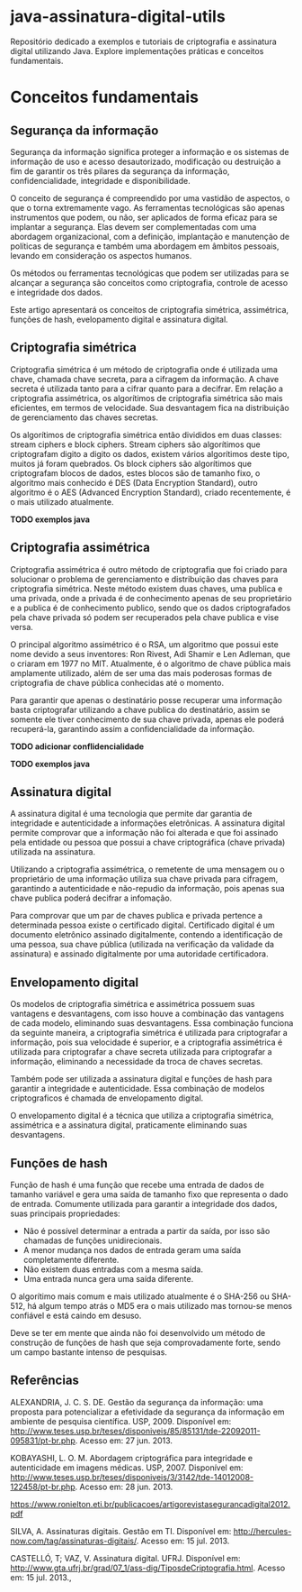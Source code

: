 # java-assinatura-digital-utils
Repositório dedicado a exemplos e tutoriais de criptografia e assinatura digital utilizando Java. Explore implementações práticas e conceitos fundamentais.

# Conceitos fundamentais

## Segurança da informação

Segurança da informação significa proteger a informação e os sistemas de informação de uso e acesso desautorizado, modificação ou destruição a fim de garantir os três pilares da segurança da informação, confidencialidade, integridade e disponibilidade.

O conceito de segurança é compreendido por uma vastidão de aspectos, o que o torna extremamente vago. As ferramentas tecnológicas são apenas instrumentos que podem, ou não, ser aplicados de forma eficaz para se implantar a segurança. Elas devem ser complementadas com uma abordagem organizacional, com a definição, implantação e manutenção de políticas de segurança e também uma abordagem em âmbitos pessoais, levando em consideração os aspectos humanos.

Os métodos ou ferramentas tecnológicas que podem ser utilizadas para se alcançar a segurança são conceitos como criptografia, controle de acesso e integridade dos dados.

Este artigo apresentará os conceitos de criptografia simétrica, assimétrica, funções de hash, evelopamento digital e assinatura digital.

## Criptografia simétrica

Criptografia simétrica é um método de criptografia onde é utilizada uma chave, chamada chave secreta, para a cifragem da informação. A chave secreta é utilizada tanto para a cifrar quanto para a decifrar. Em relação a criptografia assimétrica, os algorítimos de criptografia simétrica são mais eficientes, em termos de velocidade. Sua desvantagem fica na distribuição de gerenciamento das chaves secretas.

Os algorítimos de criptografia simétrica então divididos em duas classes: stream ciphers e block ciphers. Stream ciphers são algorítimos que criptografam digito a digito os dados, existem vários algorítimos deste tipo, muitos já foram quebrados. Os block ciphers são algorítimos que criptografam blocos de dados, estes blocos são de tamanho fixo, o algoritmo mais conhecido é DES (Data Encryption Standard), outro algoritmo é o AES (Advanced Encryption Standard), criado recentemente, é o mais utilizado atualmente.

**TODO exemplos java**

## Criptografia assimétrica

Criptografia assimétrica é outro método de criptografia que foi criado para solucionar o problema de gerenciamento e distribuição das chaves para criptografia simétrica. Neste método existem duas chaves, uma publica e uma privada, onde a privada é de conhecimento apenas de seu proprietário e a publica é de conhecimento publico, sendo que os dados criptografados pela chave privada só podem ser recuperados pela chave publica e vise versa.

O principal algoritmo assimétrico é o RSA, um algoritmo que possui este nome devido a seus inventores: Ron Rivest, Adi Shamir e Len Adleman, que o criaram em 1977 no MIT. Atualmente, é o algoritmo de chave pública mais amplamente utilizado, além de ser uma das mais poderosas formas de criptografia de chave pública conhecidas até o momento.

Para garantir que apenas o destinatário posse recuperar uma informação basta criptografar utilizando a chave publica do destinatário, assim se somente ele tiver conhecimento de sua chave privada, apenas ele poderá recuperá-la, garantindo assim a confidencialidade da informação. 

**TODO adicionar conflidencialidade**

**TODO exemplos java**

## Assinatura digital 

A assinatura digital é uma tecnologia que permite dar garantia de integridade e autenticidade a informações eletrônicas. A assinatura digital permite comprovar que a informação não foi alterada e que foi assinado pela entidade ou pessoa que possui a chave criptográfica (chave privada) utilizada na assinatura.

Utilizando a criptografia assimétrica, o remetente de uma mensagem ou o proprietário de uma informação utiliza sua chave privada para cifragem, garantindo a autenticidade e não-repudio da informação, pois apenas sua chave publica poderá decifrar a infomação.

Para comprovar que um par de chaves publica e privada pertence a determinada pessoa existe o certificado digital. Certificado digital é um documento eletrônico assinado digitalmente, contendo a identificação de uma pessoa, sua chave pública (utilizada na verificação da validade da assinatura) e assinado digitalmente por uma autoridade certificadora.

## Envelopamento digital

Os modelos de criptografia simétrica e assimétrica possuem suas vantagens e desvantagens, com isso houve a combinação das vantagens de cada modelo, eliminando suas desvantagens.  Essa combinação funciona da seguinte maneira, a criptografia simétrica é utilizada para criptografar a informação, pois sua velocidade é superior, e a criptografia assimétrica é utilizada para criptografar a chave secreta utilizada para criptografar a informação, eliminando a necessidade da troca de chaves secretas. 

Também pode ser utilizada a assinatura digital e funções de hash para garantir a integridade e autenticidade. Essa combinação de modelos criptograficos é chamada de envelopamento digital.

O envelopamento digital é a técnica que utiliza a criptografia simétrica, assimétrica e a assinatura digital, praticamente eliminando suas desvantagens.

## Funções de hash

Função de hash é uma função que recebe uma entrada de dados de tamanho variável e gera uma saída de tamanho fixo que representa o dado de entrada. Comumente utilizada para garantir a integridade dos dados, suas principais propriedades:
* Não é possível determinar a entrada a partir da saída, por isso são chamadas de funções unidirecionais.
* A menor mudança nos dados de entrada geram uma saída completamente diferente.
* Não existem duas entradas com a mesma saída.
* Uma entrada nunca gera uma saída diferente.
 

O algorítimo mais comum e mais utilizado atualmente é o SHA-256 ou SHA-512, há algum tempo atrás o MD5 era o mais utilizado mas tornou-se menos confiável e está caindo em desuso.
 
Deve se ter em mente que ainda não foi desenvolvido um método de construção de funções de hash que seja comprovadamente forte, sendo um campo bastante intenso de pesquisas.

## Referências

ALEXANDRIA, J. C. S. DE. Gestão da segurança da informação: uma proposta para potencializar a efetividade da segurança da informação em ambiente de pesquisa científica. USP, 2009. Disponível em: <http://www.teses.usp.br/teses/disponiveis/85/85131/tde-22092011-095831/pt-br.php>. Acesso em: 27 jun. 2013.

KOBAYASHI, L. O. M. Abordagem criptográfica para integridade e autenticidade em imagens médicas. USP, 2007. Disponível em: <http://www.teses.usp.br/teses/disponiveis/3/3142/tde-14012008-122458/pt-br.php>. Acesso em: 28 jun. 2013.

https://www.ronielton.eti.br/publicacoes/artigorevistasegurancadigital2012.pdf

SILVA, A. Assinaturas digitais. Gestão em TI. Disponível em: <http://hercules-now.com/tag/assinaturas-digitais/>. Acesso em: 15 jul. 2013.

CASTELLÓ, T; VAZ, V. Assinatura digital. UFRJ. Disponível em: <http://www.gta.ufrj.br/grad/07_1/ass-dig/TiposdeCriptografia.html>. Acesso em: 15 jul. 2013.,

